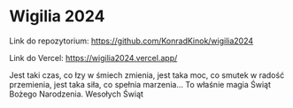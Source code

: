 # Wigilia 2024

Link do repozytorium:
<https://github.com/KonradKinok/wigilia2024>

Link do Vercel:
<https://wigilia2024.vercel.app/>

Jest taki czas, co łzy w śmiech zmienia,
jest taka moc, co smutek w radość przemienia,
jest taka siła, co spełnia marzenia…
To właśnie magia
Świąt Bożego Narodzenia.
Wesołych Świąt
